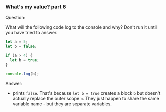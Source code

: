 ### What's my value? part 6

Question:

What will the following code log to the console and why? Don't run it until you have tried to answer.

```javascript
let a = 5;
let b = false;

if (a > 4) {
  let b = true;
}

console.log(b);
```

Answer:

* prints `false`. That's because `let b = true` creates a block `b` but doesn't actually replace the outer scope `b`. They just happen to share the same variable name - but they are separate variables.